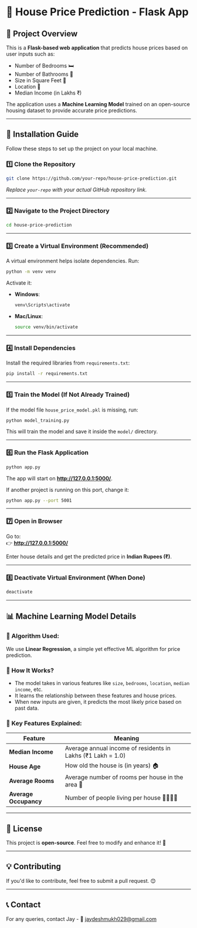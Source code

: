 # **🏡 House Price Prediction - Flask App**

## **📌 Project Overview**
This is a **Flask-based web application** that predicts house prices based on user inputs such as:
- Number of Bedrooms 🛏️
- Number of Bathrooms 🚿
- Size in Square Feet 📏
- Location 📍
- Median Income (in Lakhs ₹)

The application uses a **Machine Learning Model** trained on an open-source housing dataset to provide accurate price predictions.

---

## **🚀 Installation Guide**
Follow these steps to set up the project on your local machine.

### **1️⃣ Clone the Repository**
```bash
git clone https://github.com/your-repo/house-price-prediction.git
```
_Replace `your-repo` with your actual GitHub repository link._

---

### **2️⃣ Navigate to the Project Directory**
```bash
cd house-price-prediction
```

---

### **3️⃣ Create a Virtual Environment (Recommended)**
A virtual environment helps isolate dependencies. Run:
```bash
python -m venv venv
```
Activate it:
- **Windows**:
  ```bash
  venv\Scripts\activate
  ```
- **Mac/Linux**:
  ```bash
  source venv/bin/activate
  ```

---

### **4️⃣ Install Dependencies**
Install the required libraries from `requirements.txt`:
```bash
pip install -r requirements.txt
```

---

### **5️⃣ Train the Model (If Not Already Trained)**
If the model file `house_price_model.pkl` is missing, run:
```bash
python model_training.py
```
This will train the model and save it inside the `model/` directory.

---

### **6️⃣ Run the Flask Application**
```bash
python app.py
```
The app will start on **http://127.0.0.1:5000/**.

If another project is running on this port, change it:
```bash
python app.py --port 5001
```

---

### **7️⃣ Open in Browser**
Go to:  
👉 **http://127.0.0.1:5000/**  

Enter house details and get the predicted price in **Indian Rupees (₹)**.

---

### **8️⃣ Deactivate Virtual Environment (When Done)**
```bash
deactivate
```

---

## **📊 Machine Learning Model Details**
### **🔹 Algorithm Used:**
We use **Linear Regression**, a simple yet effective ML algorithm for price prediction.

### **🔹 How It Works?**
- The model takes in various features like `size`, `bedrooms`, `location`, `median income`, etc.
- It learns the relationship between these features and house prices.
- When new inputs are given, it predicts the most likely price based on past data.

### **🔹 Key Features Explained:**
| Feature          | Meaning |
|-----------------|---------|
| **Median Income** | Average annual income of residents in Lakhs (₹1 Lakh = 1.0) |
| **House Age** | How old the house is (in years) 🏠 |
| **Average Rooms** | Average number of rooms per house in the area 📏 |
| **Average Occupancy** | Number of people living per house 👨‍👩‍👧‍👦 |

---

## **📜 License**
This project is **open-source**. Feel free to modify and enhance it! 🚀

---

## **💡 Contributing**
If you'd like to contribute, feel free to submit a pull request. 😊

---

## **📞 Contact**
For any queries, contact Jay - 📧 jaydeshmukh029@gmail.com

